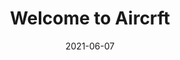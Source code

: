 ---
title: Welcome to Aircrft
date: 2021-06-07
published: true
tags: ['Welcome', 'Startup Marketplace']
series: false
cover_image: ./images/whats-your-moonshot-aircrft-welcome-cover.png
canonical_url: false
description: "Aircrft is an online marketplace that sells thoughtfully curated positive impact technology tools and real simple solutions for lean startups and digital minimalists."
---